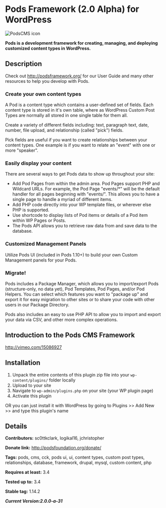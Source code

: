 # Pods Framework (2.0 Alpha) for WordPress
![PodsCMS icon](http://podsframework.org/wp-content/themes/pods/images/logo-pods-header.png)

**Pods is a development framework for creating, managing, and deploying customized content types in WordPress.**

## Description

Check out <http://podsframework.org/> for our User Guide and many other resources to help you develop with Pods.

### Create your own content types

A Pod is a content type which contains a user-defined set of fields. Each content type is stored in it's own table, where as WordPress Custom Post Types are normally all stored in one single table for them all.

Create a variety of different fields including: text, paragraph text, date, number, file upload, and relationship (called "pick") fields.

Pick fields are useful if you want to create relationships between your content types. One example is if you want to relate an "event" with one or more "speaker".

### Easily display your content

There are several ways to get Pods data to show up throughout your site:

* Add Pod Pages from within the admin area. Pod Pages support PHP and Wildcard URLs. For example, the Pod Page "events/*" will be the default handler for all pages beginning with "events/". This allows you to have a single page to handle a myriad of different items.
* Add PHP code directly into your WP template files, or wherever else PHP is supported.
* Use shortcode to display lists of Pod items or details of a Pod item within WP Pages or Posts.
* The Pods API allows you to retrieve raw data from and save data to the database.

### Customized Management Panels

Utilize Pods UI (included in Pods 1.10+) to build your own Custom Management panels for your Pods.

### Migrate!

Pods includes a Package Manager, which allows you to import/export Pods (structure-only, no data yet), Pod Templates, Pod Pages, and/or Pod Helpers. You can select which features you want to "package up" and export it for easy migration to other sites or to share your code with other users in our Package Directory.

Pods also includes an easy to use PHP API to allow you to import and export your data via CSV, and other more complex operations.

## Introduction to the Pods CMS Framework

<http://vimeo.com/15086927>

## Installation

1. Unpack the entire contents of this plugin zip file into your `wp-content/plugins/` folder locally
2. Upload to your site
3. Navigate to `wp-admin/plugins.php` on your site (your WP plugin page)
4. Activate this plugin

OR you can just install it with WordPress by going to Plugins >> Add New >> and type this plugin's name

## Details

**Contributors:** sc0ttkclark, logikal16, jchristopher

**Donate link:** http://podsfoundation.org/donate/

**Tags:** pods, cms, cck, pods ui, ui, content types, custom post types, relationships, database, framework, drupal, mysql, custom content, php

**Requires at least:** 3.4

**Tested up to:** 3.4

**Stable tag:** 1.14.2

***Current Version:2.0.0-a-31***

